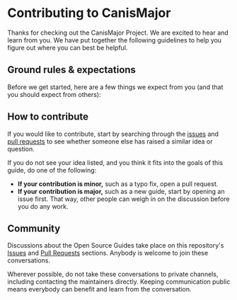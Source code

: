# Contributing to CanisMajor

Thanks for checking out the CanisMajor Project. We are excited to hear and learn from you. We have put together the
following guidelines to help you figure out where you can best be helpful.

## Ground rules & expectations

Before we get started, here are a few things we expect from you (and that you should expect from others):

## How to contribute

If you would like to contribute, start by searching through the [issues](https://github.com/fiware/CanisMajor/issues) and
[pull requests](https://github.com/fiware/CanisMajor/pulls) to see whether someone else has raised a similar idea or
question.

If you do not see your idea listed, and you think it fits into the goals of this guide, do one of the following:

-   **If your contribution is minor,** such as a typo fix, open a pull request.
-   **If your contribution is major,** such as a new guide, start by opening an issue first. That way, other people can
    weigh in on the discussion before you do any work.

## Community

Discussions about the Open Source Guides take place on this repository's
[Issues](https://github.com/fiware/CanisMajor/issues) and [Pull Requests](https://github.com/fiware/CanisMajor/pulls)
sections. Anybody is welcome to join these conversations.

Wherever possible, do not take these conversations to private channels, including contacting the maintainers directly.
Keeping communication public means everybody can benefit and learn from the conversation.
